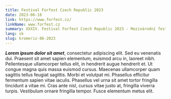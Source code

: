 ```yaml
---
title: Festival Forfest Czech Republic 2023
date: 2023-06-18
link: https://www.forfest.cz/
linkName: www.forfest.cz
summary: XXXIV. Festival Forfest Czech Republic 2023 - Mezinárodní festival současného umění s duchovním zaměřením, dňa 18.06.2023 odznie v Chráme sv. Mořice, Kroměříž - Ave verum corpus pre spev a organ, op. 34 č. 4, Fantázia III. (piccola) na sekvenciu „Veni Sancte spiritus“ pre organ, op. 65 a Oldřich Hemerka (1862 – 1946), Ave Maria pre spev a organ (arr. Jozef Podprocký) – svetová premiéra. Obsadenie - Zuzana Barochová - soprán, Ján Fic - organ.
lang: sk
slug: kromeriz-06-2023
---
```


 ***Lorem ipsum dolor sit amet***, consectetur adipiscing elit. Sed eu venenatis dui. Praesent sit amet sapien elementum, euismod arcu in, laoreet nibh. Pellentesque ullamcorper tellus elit, in hendrerit augue hendrerit et. Ut congue magna quis massa euismod cursus. Maecenas ullamcorper quam sagittis tellus feugiat sagittis. Morbi et volutpat mi. Phasellus efficitur fermentum sapien vitae iaculis. Phasellus vel urna sit amet tortor fringilla tincidunt a vitae mi. Cras ante nisl, cursus vitae justo at, fringilla viverra turpis. Vestibulum ornare fringilla tempor. Fusce elementum metus elit.
